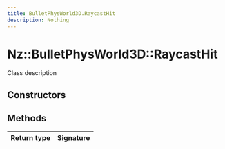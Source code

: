 ```yaml
---
title: BulletPhysWorld3D.RaycastHit
description: Nothing
---
```


# Nz::BulletPhysWorld3D::RaycastHit

Class description

## Constructors


## Methods

| Return type | Signature |
| ----------- | --------- |
